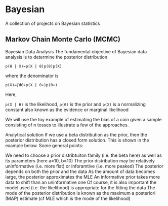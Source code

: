 # Bayesian
A collection of projects on Bayesian statistics

## Markov Chain Monte Carlo (MCMC)

Bayesian Data Analysis The fundamental objective of Bayesian data analysis is to determine the posterior distribution

`p(θ | X)=p(X | θ)p(θ)p(X)` 

where the denominator is

`p(X)=∫dθ∗p(X | θ∗)p(θ∗)`

Here,

`p(X | θ)` is the likelihood, `p(θ)` is the prior and `p(X)` is a normalizing constant also known as the evidence or marginal likelihood

We will use the toy example of estimating the bias of a coin given a sample consisting of n tosses to illustrate a few of the approaches.

Analytical solution If we use a beta distribution as the prior, then the posterior distribution has a closed form solution. This is shown in the example below. Some general points:

We need to choose a prior distribtuiton family (i.e. the beta here) as well as its parameters (here a=10, b=10) The prior distribution may be relatively uninformative (i.e. more flat) or inforamtive (i.e. more peaked) The posterior depends on both the prior and the data As the amount of data becomes large, the posterior approximates the MLE An informative prior takes more data to shift than an uninformative one Of course, it is also important the model used (i.e. the likelihood) is appropriate for the fitting the data The mode of the posterior distribution is known as the maximum a posteriori (MAP) estimate (cf MLE which is the mode of the likelihood)

